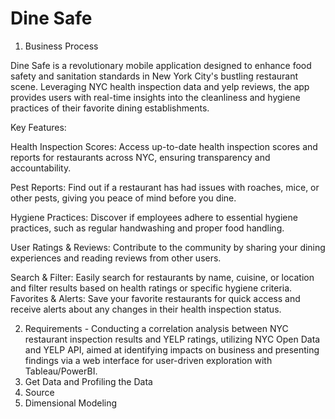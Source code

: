 # Dine Safe

1) Business Process

Dine Safe is a revolutionary mobile application designed to enhance food safety and sanitation standards in New York City's bustling restaurant scene. Leveraging NYC health inspection data and yelp reviews, the app provides users with real-time insights into the cleanliness and hygiene practices of their favorite dining establishments.

  Key Features:

Health Inspection Scores: Access up-to-date health inspection scores and reports for restaurants across NYC, ensuring transparency and accountability.

Pest Reports: Find out if a restaurant has had issues with roaches, mice, or other pests, giving you peace of mind before you dine.

Hygiene Practices: Discover if employees adhere to essential hygiene practices, such as regular handwashing and proper food handling.

User Ratings & Reviews: Contribute to the community by sharing your dining experiences and reading reviews from other users.

Search & Filter: Easily search for restaurants by name, cuisine, or location and filter results based on health ratings or specific hygiene criteria.
Favorites & Alerts: Save your favorite restaurants for quick access and receive alerts about any changes in their health inspection status.

2) Requirements - Conducting a correlation analysis between NYC restaurant inspection results and YELP ratings, utilizing NYC Open Data and YELP API, aimed at identifying impacts on business and presenting findings via a web interface for user-driven exploration with Tableau/PowerBI.
4) Get Data and Profiling the Data
5) Source
6) Dimensional Modeling
